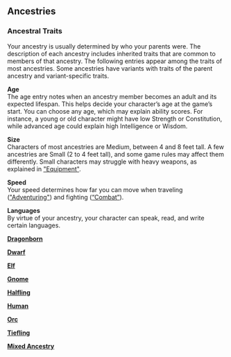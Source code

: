 ## Ancestries

### Ancestral Traits

Your ancestry is usually determined by who your parents were.
The description of each ancestry includes inherited traits that are common to members of that ancestry.
The following entries appear among the traits of most ancestries.
Some ancestries have variants with traits of the parent ancestry and variant-specific traits.

**Age**
\
The age entry notes when an ancestry member becomes an adult and its expected lifespan.
This helps decide your character’s age at the game’s start.
You can choose any age, which may explain ability scores.
For instance, a young or old character might have low Strength or Constitution, while advanced age could explain high Intelligence or Wisdom.

**Size**
\
Characters of most ancestries are Medium, between 4 and 8 feet tall.
A few ancestries are Small (2 to 4 feet tall), and some game rules may affect them differently.
Small characters may struggle with heavy weapons, as explained in ["Equipment"](#Equipment_equipment).

**Speed**
\
Your speed determines how far you can move when traveling (["Adventuring"](#Adventuring_adventuring)) and fighting ([“Combat”](#Combat_combat)).

**Languages**
\
By virtue of your ancestry, your character can speak, read, and write certain languages.

[**Dragonborn**](./Ancestries/Dragonborn.md)

[**Dwarf**](./Ancestries/Dwarf.md)

[**Elf**](./Ancestries/Elf.md)

[**Gnome**](./Ancestries/Gnome.md)

[**Halfling**](./Ancestries/Halfling.md)

[**Human**](./Ancestries/Human.md)

[**Orc**](./Ancestries/Orc.md)

[**Tiefling**](./Ancestries/Tiefling.md)

[**Mixed Ancestry**](./Ancestries/Mixed_Ancestry.md)
